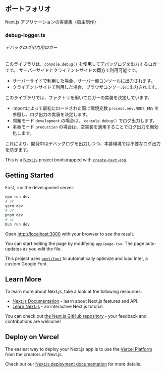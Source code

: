 ## ポートフォリオ

 Next.js アプリケーションの実装集（自主制作）

 ### debug-logger.ts
 
 ###### デバッグログ出力用ロガー
 
 このライブラリは、`console.debug()` を使用してデバッグログを出力するロガーです。
 サーバーサイドとクライアントサイドの両方で利用可能です。
 - サーバーサイドで利用した場合、サーバー側コンソールに出力されます。
 - クライアントサイドで利用した場合、ブラウザコンソールに出力されます。
 

 このライブラリでは、ファクトリを用いてロガーの実装を決定しています。
* importによって最初にロードされた際に環境変数 `process.env.NODE_ENV` を参照し、ログ出力の実装を決定します。
* 開発モード `development` の場合は、 `console.debug()` でログ出力します。
* 本番モード `production` の場合は、空実装を適用することでログ出力を無効化します。

これにより、開発中はデバッグログを出力しつつ、本番環境では不要なログ出力を防ぎます。















This is a [Next.js](https://nextjs.org/) project bootstrapped with [`create-next-app`](https://github.com/vercel/next.js/tree/canary/packages/create-next-app).

## Getting Started

First, run the development server:

```bash
npm run dev
# or
yarn dev
# or
pnpm dev
# or
bun run dev
```

Open [http://localhost:3000](http://localhost:3000) with your browser to see the result.

You can start editing the page by modifying `app/page.tsx`. The page auto-updates as you edit the file.

This project uses [`next/font`](https://nextjs.org/docs/basic-features/font-optimization) to automatically optimize and load Inter, a custom Google Font.

## Learn More

To learn more about Next.js, take a look at the following resources:

- [Next.js Documentation](https://nextjs.org/docs) - learn about Next.js features and API.
- [Learn Next.js](https://nextjs.org/learn) - an interactive Next.js tutorial.

You can check out [the Next.js GitHub repository](https://github.com/vercel/next.js/) - your feedback and contributions are welcome!

## Deploy on Vercel

The easiest way to deploy your Next.js app is to use the [Vercel Platform](https://vercel.com/new?utm_medium=default-template&filter=next.js&utm_source=create-next-app&utm_campaign=create-next-app-readme) from the creators of Next.js.

Check out our [Next.js deployment documentation](https://nextjs.org/docs/deployment) for more details.
